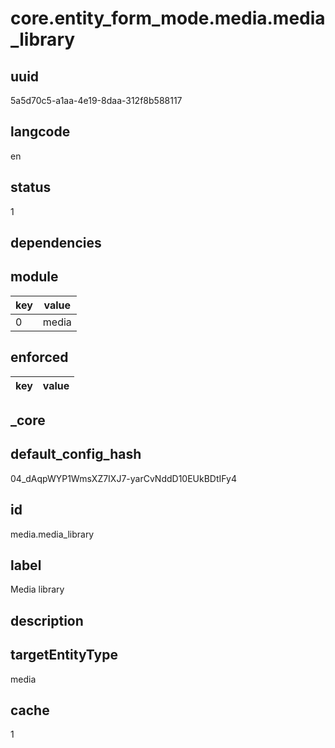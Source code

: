 # core.entity_form_mode.media.media_library

## uuid
5a5d70c5-a1aa-4e19-8daa-312f8b588117

## langcode
en

## status
1

## dependencies

## module
|key|value|
|-|-|
|0|media|


## enforced
|key|value|
|-|-|


## _core

## default_config_hash
04_dAqpWYP1WmsXZ7IXJ7-yarCvNddD10EUkBDtIFy4

## id
media.media_library

## label
Media library

## description


## targetEntityType
media

## cache
1
